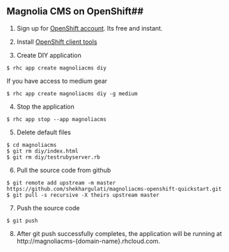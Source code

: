 ## Magnolia CMS on OpenShift##

1. Sign up for [OpenShift account](https://openshift.redhat.com/app/account/new). Its free and instant.

2. Install [OpenShift client tools](https://www.openshift.com/developers/rhc-client-tools-install)

3. Create DIY application
```
$ rhc app create magnoliacms diy
```
If you have access to medium gear 
```
$ rhc app create magnoliacms diy -g medium
```

4. Stop the application
```
$ rhc app stop --app magnoliacms
```

5. Delete default files
```
$ cd magnoliacms
$ git rm diy/index.html
$ git rm diy/testrubyserver.rb
```

6. Pull the source code from github
```
$ git remote add upstream -m master https://github.com/shekhargulati/magnoliacms-openshift-quickstart.git
$ git pull -s recursive -X theirs upstream master
```

7. Push the source code
```
$ git push
```

8. After git push successfully completes, the application will be running at http://magnoliacms-{domain-name}.rhcloud.com.

